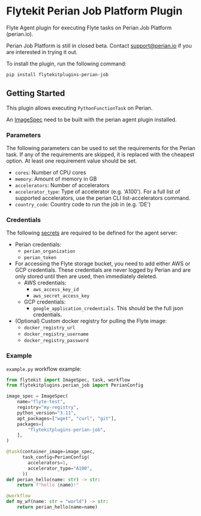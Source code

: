 # Flytekit Perian Job Platform Plugin

Flyte Agent plugin for executing Flyte tasks on Perian Job Platform (perian.io).

Perian Job Platform is still in closed beta. Contact support@perian.io if you are interested in trying it out.

To install the plugin, run the following command:

```bash
pip install flytekitplugins-perian-job
```

## Getting Started

This plugin allows executing `PythonFunctionTask` on Perian.

An [ImageSpec](https://docs.flyte.org/en/latest/user_guide/customizing_dependencies/imagespec.html) need to be built with the perian agent plugin installed.

### Parameters

The following parameters can be used to set the requirements for the Perian task. If any of the requirements are skipped, it is replaced with the cheapest option. At least one requirement value should be set.
* `cores`: Number of CPU cores
* `memory`: Amount of memory in GB
* `accelerators`: Number of accelerators
* `accelerator_type`: Type of accelerator (e.g. 'A100'). For a full list of supported accelerators, use the perian CLI list-accelerators command.
* `country_code`: Country code to run the job in (e.g. 'DE')

### Credentials

The following [secrets](https://docs.flyte.org/en/latest/user_guide/productionizing/secrets.html) are required to be defined for the agent server:
* Perian credentials:
    * `perian_organization`
    * `perian_token`
* For accessing the Flyte storage bucket, you need to add either AWS or GCP credentials. These credentials are never logged by Perian and are only stored until then are used, then immediately deleted.
    * AWS credentials:
        * `aws_access_key_id`
        * `aws_secret_access_key`
    * GCP credentials:
        * `google_application_credentials`. This should be the full json credentials.
* (Optional) Custom docker registry for pulling the Flyte image:
    * `docker_registry_url`
    * `docker_registry_username`
    * `docker_registry_password`

### Example

`example.py` workflow example:
```python
from flytekit import ImageSpec, task, workflow
from flytekitplugins.perian_job import PerianConfig

image_spec = ImageSpec(
    name="flyte-test",
    registry="my-registry",
    python_version="3.11",
    apt_packages=["wget", "curl", "git"],
    packages=[
        "flytekitplugins-perian-job",
    ],
)

@task(container_image=image_spec,
      task_config=PerianConfig(
        accelerators=1,
        accelerator_type="A100",
      ))
def perian_hello(name: str) -> str:
    return f"hello {name}!"

@workflow
def my_wf(name: str = "world") -> str:
    return perian_hello(name=name)
```
